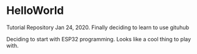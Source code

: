 # HelloWorld
Tutorial Repository
Jan 24, 2020.  Finally deciding to learn to use gituhub

Deciding to start with ESP32 programming.  Looks like a cool thing to play with.
